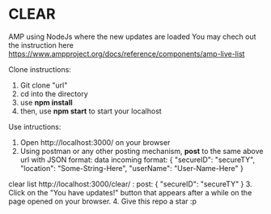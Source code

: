 # CLEAR
AMP using NodeJs where the new updates are loaded
You may chech out the instruction here https://www.ampproject.org/docs/reference/components/amp-live-list

Clone instructions:

1. Git clone "url"
2. cd into the directory
3. use <b>npm install</b>
4. then, use <b>npm start</b> to start your localhost

Use intructions:

1. Open http://localhost:3000/ on your browser
2. Using postman or any other posting mechanism, <b>post</b> to the same above url with JSON format:
      data incoming format:
{
  "secureID": "secureTY",
  "location": "Some-String-Here",
  "userName": "User-Name-Here"
}


clear list http://localhost:3000/clear/ :
post:
{
      "secureID": "secureTY"
}
3. Click on the "You have updates!" button that appears after a while on the page opened on your browser.
4. Give this repo a star :p
      
